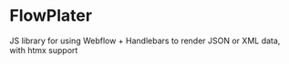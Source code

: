 # FlowPlater
JS library for using Webflow + Handlebars to render JSON or XML data, with htmx support
